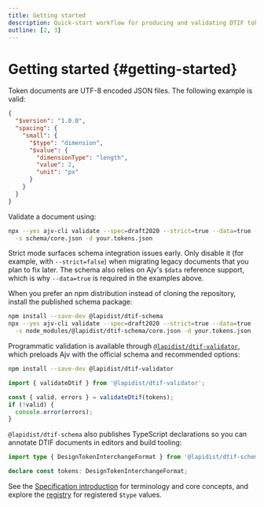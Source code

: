 ```yaml
---
title: Getting started
description: Quick-start workflow for producing and validating DTIF token documents.
outline: [2, 3]
---
```


# Getting started {#getting-started}

Token documents are UTF-8 encoded JSON files. The following example is valid:

```json dtif
{
  "$version": "1.0.0",
  "spacing": {
    "small": {
      "$type": "dimension",
      "$value": {
        "dimensionType": "length",
        "value": 2,
        "unit": "px"
      }
    }
  }
}
```

Validate a document using:

```bash
npx --yes ajv-cli validate --spec=draft2020 --strict=true --data=true -c ajv-formats \
  -s schema/core.json -d your.tokens.json
```

Strict mode surfaces schema integration issues early. Only disable it (for example,
with `--strict=false`) when migrating legacy documents that you plan to fix later.
The schema also relies on Ajv's `$data` reference support, which is why `--data=true`
is required in the examples above.

When you prefer an npm distribution instead of cloning the repository, install
the published schema package:

```bash
npm install --save-dev @lapidist/dtif-schema
npx --yes ajv-cli validate --spec=draft2020 --strict=true --data=true -c ajv-formats \
  -s node_modules/@lapidist/dtif-schema/core.json -d your.tokens.json
```

Programmatic validation is available through
[`@lapidist/dtif-validator`](https://www.npmjs.com/package/@lapidist/dtif-validator),
which preloads Ajv with the official schema and recommended options:

```bash
npm install --save-dev @lapidist/dtif-validator
```

```js
import { validateDtif } from '@lapidist/dtif-validator';

const { valid, errors } = validateDtif(tokens);
if (!valid) {
  console.error(errors);
}
```

`@lapidist/dtif-schema` also publishes TypeScript declarations so you can
annotate DTIF documents in editors and build tooling:

```ts
import type { DesignTokenInterchangeFormat } from '@lapidist/dtif-schema';

declare const tokens: DesignTokenInterchangeFormat;
```

See the [Specification introduction](../spec/introduction.md#abstract) for terminology and core concepts, and explore the [registry](https://github.com/bylapidist/dtif/blob/main/registry/README.md) for registered `$type` values.
